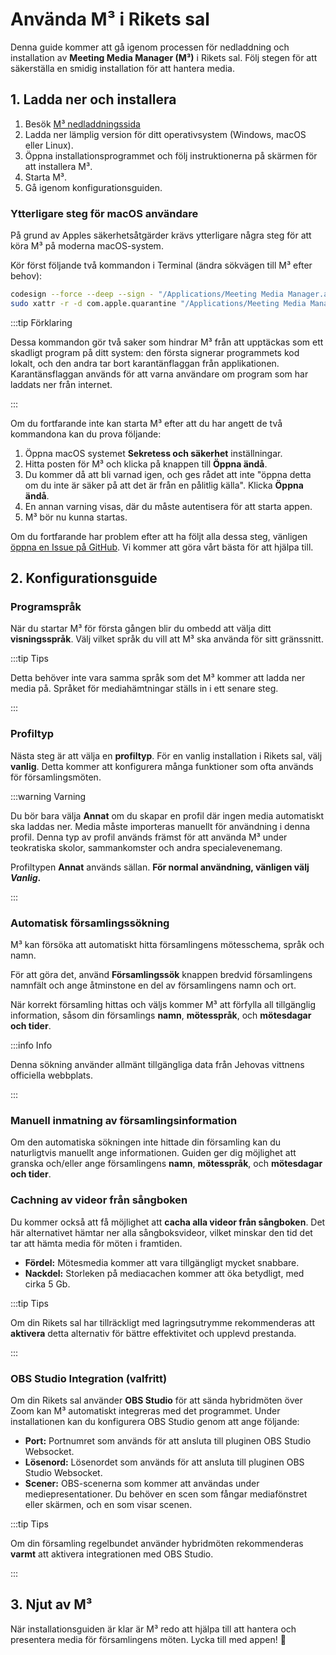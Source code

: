# Använda M³ i Rikets sal

Denna guide kommer att gå igenom processen för nedladdning och installation av **Meeting Media Manager (M³)** i Rikets sal. Följ stegen för att säkerställa en smidig installation för att hantera media.

## 1. Ladda ner och installera

1. Besök [M³ nedladdningssida](https://github.com/sircharlo/meeting-media-manager/releases/latest)
2. Ladda ner lämplig version för ditt operativsystem (Windows, macOS eller Linux).
3. Öppna installationsprogrammet och följ instruktionerna på skärmen för att installera M³.
4. Starta M³.
5. Gå igenom konfigurationsguiden.

### Ytterligare steg för macOS användare

På grund av Apples säkerhetsåtgärder krävs ytterligare några steg för att köra M³ på moderna macOS-system.

Kör först följande två kommandon i Terminal (ändra sökvägen till M³ efter behov):

```bash
codesign --force --deep --sign - "/Applications/Meeting Media Manager.app"
sudo xattr -r -d com.apple.quarantine "/Applications/Meeting Media Manager.app"
```

:::tip Förklaring

Dessa kommandon gör två saker som hindrar M³ från att upptäckas som ett skadligt program på ditt system: den första signerar programmets kod lokalt, och den andra tar bort karantänflaggan från applikationen. Karantänsflaggan används för att varna användare om program som har laddats ner från internet.

:::

Om du fortfarande inte kan starta M³ efter att du har angett de två kommandona kan du prova följande:

1. Öppna macOS systemet **Sekretess och säkerhet** inställningar.
2. Hitta posten för M³ och klicka på knappen till **Öppna ändå**.
3. Du kommer då att bli varnad igen, och ges rådet att inte "öppna detta om du inte är säker på att det är från en pålitlig källa". Klicka **Öppna ändå**.
4. En annan varning visas, där du måste autentisera för att starta appen.
5. M³ bör nu kunna startas.

Om du fortfarande har problem efter att ha följt alla dessa steg, vänligen [öppna en Issue på GitHub](https://github.com/sircharlo/meeting-media-manager/issues/new). Vi kommer att göra vårt bästa för att hjälpa till.

## 2. Konfigurationsguide

### Programspråk

När du startar M³ för första gången blir du ombedd att välja ditt **visningsspråk**. Välj vilket språk du vill att M³ ska använda för sitt gränssnitt.

:::tip Tips

Detta behöver inte vara samma språk som det M³ kommer att ladda ner media på. Språket för mediahämtningar ställs in i ett senare steg.

:::

### Profiltyp

Nästa steg är att välja en **profiltyp**. För en vanlig installation i Rikets sal, välj **vanlig**. Detta kommer att konfigurera många funktioner som ofta används för församlingsmöten.

:::warning Varning

Du bör bara välja **Annat** om du skapar en profil där ingen media automatiskt ska laddas ner. Media måste importeras manuellt för användning i denna profil. Denna typ av profil används främst för att använda M³ under teokratiska skolor, sammankomster och andra specialevenemang.

Profiltypen **Annat** används sällan. **För normal användning, vänligen välj _Vanlig_.**

:::

### Automatisk församlingssökning

M³ kan försöka att automatiskt hitta församlingens mötesschema, språk och namn.

För att göra det, använd **Församlingssök** knappen bredvid församlingens namnfält och ange åtminstone en del av församlingens namn och ort.

När korrekt församling hittas och väljs kommer M³ att förfylla all tillgänglig information, såsom din församlings **namn**, **mötesspråk**, och **mötesdagar och tider**.

:::info Info

Denna sökning använder allmänt tillgängliga data från Jehovas vittnens officiella webbplats.

:::

### Manuell inmatning av församlingsinformation

Om den automatiska sökningen inte hittade din församling kan du naturligtvis manuellt ange informationen. Guiden ger dig möjlighet att granska och/eller ange församlingens **namn**, **mötesspråk**, och **mötesdagar och tider**.

### Cachning av videor från sångboken

Du kommer också att få möjlighet att **cacha alla videor från sångboken**. Det här alternativet hämtar ner alla sångboksvideor, vilket minskar den tid det tar att hämta media för möten i framtiden.

- **Fördel:** Mötesmedia kommer att vara tillgängligt mycket snabbare.
- **Nackdel:** Storleken på mediacachen kommer att öka betydligt, med cirka 5 Gb.

:::tip Tips

Om din Rikets sal har tillräckligt med lagringsutrymme rekommenderas att **aktivera** detta alternativ för bättre effektivitet och upplevd prestanda.

:::

### OBS Studio Integration (valfritt)

Om din Rikets sal använder **OBS Studio** för att sända hybridmöten över Zoom kan M³ automatiskt integreras med det programmet. Under installationen kan du konfigurera OBS Studio genom att ange följande:

- **Port:** Portnumret som används för att ansluta till pluginen OBS Studio Websocket.
- **Lösenord:** Lösenordet som används för att ansluta till pluginen OBS Studio Websocket.
- **Scener:** OBS-scenerna som kommer att användas under mediepresentationer. Du behöver en scen som fångar mediafönstret eller skärmen, och en som visar scenen.

:::tip Tips

Om din församling regelbundet använder hybridmöten rekommenderas **varmt** att aktivera integrationen med OBS Studio.

:::

## 3. Njut av M³

När installationsguiden är klar är M³ redo att hjälpa till att hantera och presentera media för församlingens möten. Lycka till med appen! :tada:
